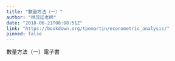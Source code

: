 ```yaml
---
title: "數量方法（一）"
author: "林茂廷老師"
date: "2018-06-21T08:08:51Z"
link: "https://bookdown.org/tpemartin/econometric_analysis/"
pinned: false
---
```


數量方法（一）電子書
